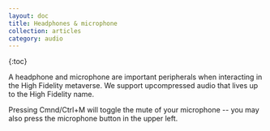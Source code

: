 ```yaml
---
layout: doc
title: Headphones & microphone
collection: articles
category: audio
---
```


{:toc}

A headphone and microphone are important peripherals when interacting in the High Fidelity metaverse. We support upcompressed audio that lives up to the High Fidelity name.

Pressing Cmnd/Ctrl+M will toggle the mute of your microphone -- you may also press the microphone button in the upper left.
